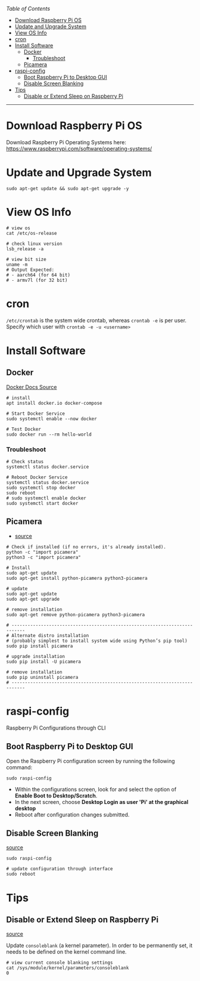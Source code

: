 *Table of Contents*
- [Download Raspberry Pi OS](#download-raspberry-pi-os)
- [Update and Upgrade System](#update-and-upgrade-system)
- [View OS Info](#view-os-info)
- [cron](#cron)
- [Install Software](#install-software)
  - [Docker](#docker)
    - [Troubleshoot](#troubleshoot)
  - [Picamera](#picamera)
- [raspi-config](#raspi-config)
  - [Boot Raspberry Pi to Desktop GUI](#boot-raspberry-pi-to-desktop-gui)
  - [Disable Screen Blanking](#disable-screen-blanking)
- [Tips](#tips)
  - [Disable or Extend Sleep on Raspberry Pi](#disable-or-extend-sleep-on-raspberry-pi)

---

# Download Raspberry Pi OS

Download Raspberry Pi Operating Systems here: https://www.raspberrypi.com/software/operating-systems/

# Update and Upgrade System

```shell
sudo apt-get update && sudo apt-get upgrade -y
```

# View OS Info

```shell
# view os
cat /etc/os-release

# check linux version
lsb_release -a

# view bit size
uname -m
# Output Expected:
# - aarch64 (for 64 bit)
# - armv7l (for 32 bit)
```

# cron

`/etc/crontab` is the system wide crontab, whereas `crontab -e` is per user. Specify which user with `crontab -e -u <username>`

# Install Software

## Docker

[Docker Docs Source](https://docs.docker.com/desktop/install/debian/)

```shell
# install
apt install docker.io docker-compose

# Start Docker Service
sudo systemctl enable --now docker

# Test Docker
sudo docker run --rm hello-world
```

### Troubleshoot

```shell
# Check status
systemctl status docker.service

# Reboot Docker Service
systemctl status docker.service
sudo systemctl stop docker
sudo reboot
# sudo systemctl enable docker
sudo systemctl start docker
```

## Picamera

- [source](https://picamera.readthedocs.io/en/release-1.13/install.html)

```shell
# Check if installed (if no errors, it's already installed).
python -c "import picamera"
python3 -c "import picamera"

# Install
sudo apt-get update
sudo apt-get install python-picamera python3-picamera

# update
sudo apt-get update
sudo apt-get upgrade

# remove installation
sudo apt-get remove python-picamera python3-picamera

# ---------------------------------------------------------------------------
# Alternate distro installation
# (probably simplest to install system wide using Python’s pip tool)
sudo pip install picamera

# upgrade installation
sudo pip install -U picamera

# remove installation
sudo pip uninstall picamera
# ---------------------------------------------------------------------------
```

# raspi-config

Raspberry Pi Configurations through CLI

## Boot Raspberry Pi to Desktop GUI

Open the Raspberry Pi configuration screen by running the following command:

```shell
sudo raspi-config
```

- Within the configurations screen, look for and select the option of **Enable Boot to Desktop/Scratch**.
- In the next screen, choose **Desktop Login as user 'Pi' at the graphical desktop**
- Reboot after configuration changes submitted.

## Disable Screen Blanking

[source](https://stackoverflow.com/a/72623494/14745606)

```shell
sudo raspi-config

# update configuration through interface
sudo reboot
```

# Tips

## Disable or Extend Sleep on Raspberry Pi

[source](https://stackoverflow.com/a/54239349/14745606)

Update `consoleblank` (a kernel parameter). In order to be permanently set, it needs to be defined on the kernel command line.

```shell
# view current console blanking settings
cat /sys/module/kernel/parameters/consoleblank
0
```
